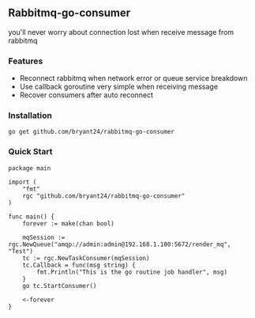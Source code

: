 ## Rabbitmq-go-consumer

you'll never worry about connection lost when receive message from rabbitmq

### Features

- Reconnect rabbitmq when network error or queue service breakdown
- Use callback goroutine very simple when receiving message
- Recover consumers after auto reconnect

### Installation

```
go get github.com/bryant24/rabbitmq-go-consumer
```




### Quick Start

```
package main

import (
	"fmt"
	rgc "github.com/bryant24/rabbitmq-go-consumer"
)

func main() {
	forever := make(chan bool)

	mqSession := rgc.NewQueue("amqp://admin:admin@192.168.1.100:5672/render_mq", "Test")
	tc := rgc.NewTaskConsumer(mqSession)
	tc.Callback = func(msg string) {
		fmt.Println("This is the go routine job handler", msg)
	}
	go tc.StartConsumer()

	<-forever
}



```
